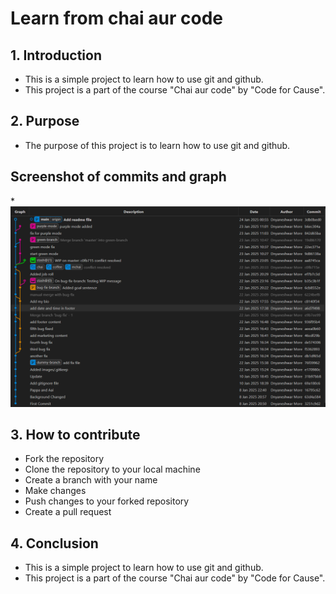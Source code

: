 # Learn from chai aur code

## 1. Introduction
- This is a simple project to learn how to use git and github.
- This project is a part of the course "Chai aur code" by "Code for Cause".

## 2. Purpose
- The purpose of this project is to learn how to use git and github.

## Screenshot of commits and graph
*![ Workflow](<Screenshot 2025-01-24 [ Git Graph] .png>)

## 3. How to contribute
- Fork the repository
- Clone the repository to your local machine
- Create a branch with your name
- Make changes
- Push changes to your forked repository
- Create a pull request

## 4. Conclusion
- This is a simple project to learn how to use git and github.
- This project is a part of the course "Chai aur code" by "Code for Cause".

